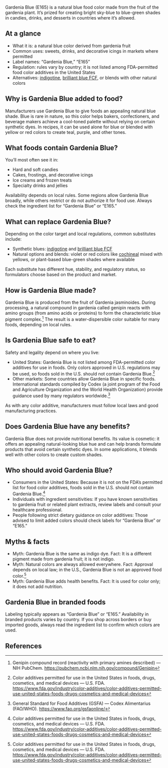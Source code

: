 Gardenia Blue (E165) is a natural blue food color made from the fruit of the gardenia plant. It’s prized for creating bright sky-blue to blue-green shades in candies, drinks, and desserts in countries where it’s allowed.

<!--more-->

## At a glance
- What it is: a natural blue color derived from gardenia fruit
- Common uses: sweets, drinks, and decorative icings in markets where permitted
- Label names: “Gardenia Blue,” “E165”
- Regulation: rules vary by country; it is not listed among FDA-permitted food color additives in the United States
- Alternatives: [indigotine](/e132-indigotine), [brilliant blue FCF](/e133-brilliant-blue-fcf), or blends with other natural colors

## Why is Gardenia Blue added to food?
Manufacturers use Gardenia Blue to give foods an appealing natural blue shade. Blue is rare in nature, so this color helps bakers, confectioners, and beverage makers achieve a cool-toned palette without relying on certain synthetic dyes. In recipes, it can be used alone for blue or blended with yellow or red colors to create teal, purple, and other tones.

## What foods contain Gardenia Blue?
You’ll most often see it in:
- Hard and soft candies
- Cakes, frostings, and decorative icings
- Ice creams and frozen treats
- Specialty drinks and jellies

Availability depends on local rules. Some regions allow Gardenia Blue broadly, while others restrict or do not authorize it for food use. Always check the ingredient list for “Gardenia Blue” or “E165.”

## What can replace Gardenia Blue?
Depending on the color target and local regulations, common substitutes include:
- Synthetic blues: [indigotine](/e132-indigotine) and [brilliant blue FCF](/e133-brilliant-blue-fcf)
- Natural options and blends: violet or red colors like [cochineal](/e120-cochineal) mixed with yellows, or plant-based blue-green shades where available

Each substitute has different hue, stability, and regulatory status, so formulators choose based on the product and market.

## How is Gardenia Blue made?
Gardenia Blue is produced from the fruit of Gardenia jasminoides. During processing, a natural compound in gardenia called genipin reacts with amino groups (from amino acids or proteins) to form the characteristic blue pigment complex.[^2] The result is a water-dispersible color suitable for many foods, depending on local rules.

## Is Gardenia Blue safe to eat?
Safety and legality depend on where you live:
- United States: Gardenia Blue is not listed among FDA-permitted color additives for use in foods. Only colors approved in U.S. regulations may be used, so foods sold in the U.S. should not contain Gardenia Blue.[^1]
- Other markets: Some countries allow Gardenia Blue in specific foods. International standards compiled by Codex (a joint program of the Food and Agriculture Organization and the World Health Organization) provide guidance used by many regulators worldwide.[^3]

As with any color additive, manufacturers must follow local laws and good manufacturing practices.

## Does Gardenia Blue have any benefits?
Gardenia Blue does not provide nutritional benefits. Its value is cosmetic: it offers an appealing natural-looking blue hue and can help brands formulate products that avoid certain synthetic dyes. In some applications, it blends well with other colors to create custom shades.

## Who should avoid Gardenia Blue?
- Consumers in the United States: Because it is not on the FDA’s permitted list for food color additives, foods sold in the U.S. should not contain Gardenia Blue.[^1]
- Individuals with ingredient sensitivities: If you have known sensitivities to gardenia fruit or related plant extracts, review labels and consult your healthcare professional.
- People following strict dietary guidance on color additives: Those advised to limit added colors should check labels for “Gardenia Blue” or “E165.”

## Myths & facts
- Myth: Gardenia Blue is the same as indigo dye. Fact: It is a different pigment made from gardenia fruit; it is not indigo.
- Myth: Natural colors are always allowed everywhere. Fact: Approval depends on local law; in the U.S., Gardenia Blue is not an approved food color.[^1]
- Myth: Gardenia Blue adds health benefits. Fact: It is used for color only; it does not add nutrition.

## Gardenia Blue in branded foods
Labeling typically appears as “Gardenia Blue” or “E165.” Availability in branded products varies by country. If you shop across borders or buy imported goods, always read the ingredient list to confirm which colors are used.

## References
[^1]: Color additives permitted for use in the United States in foods, drugs, cosmetics, and medical devices — U.S. FDA. https://www.fda.gov/industry/color-additives/color-additives-permitted-use-united-states-foods-drugs-cosmetics-and-medical-devices
[^2]: Genipin compound record (reactivity with primary amines described) — NIH PubChem. https://pubchem.ncbi.nlm.nih.gov/compound/Genipin
[^3]: General Standard for Food Additives (GSFA) — Codex Alimentarius (FAO/WHO). https://www.fao.org/gsfaonline/
